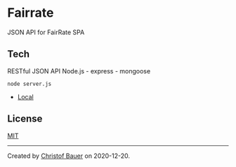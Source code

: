 # Fairrate

JSON API for FairRate SPA

## Tech

RESTful JSON API
Node.js - express - mongoose

```
node server.js
```

- [Local](http://localhost:3000)


## License
[MIT](https://choosealicense.com/licenses/mit/)

---

Created by [Christof Bauer](https://github.com/Existenziell) on 2020-12-20.

